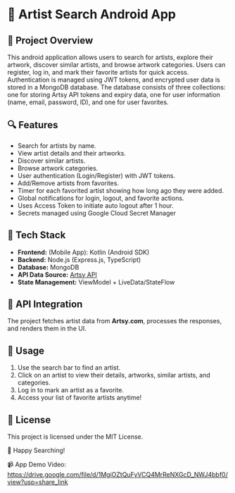 # 🎨 Artist Search Android App

## 📌 Project Overview
This android application allows users to search for artists, explore their artwork, discover similar artists, and browse artwork categories. Users can register, log in, and mark their favorite artists for quick access. Authentication is managed using JWT tokens, and encrypted user data is stored in a MongoDB database. The database consists of three collections: one for storing Artsy API tokens and expiry data, one for user information (name, email, password, ID), and one for user favorites.

## 🔍 Features
- Search for artists by name.
- View artist details and their artworks.
- Discover similar artists.
- Browse artwork categories.
- User authentication (Login/Register) with JWT tokens.
- Add/Remove artists from favorites.
- Timer for each favorited artist showing how long ago they were added.
- Global notifications for login, logout, and favorite actions.
- Uses Access Token to initiate auto logout after 1 hour.
- Secrets managed using Google Cloud Secret Manager

## 🔧 Tech Stack
- **Frontend:** (Mobile App): Kotlin (Android SDK)
- **Backend:** Node.js (Express.js, TypeScript)
- **Database:** MongoDB
- **API Data Source:** [Artsy API](https://www.artsy.net/)
- **State Management:** ViewModel + LiveData/StateFlow

## 🔗 API Integration
The project fetches artist data from **Artsy.com**, processes the responses, and renders them in the UI.

## 📜 Usage
1. Use the search bar to find an artist.
2. Click on an artist to view their details, artworks, similar artists, and categories.
3. Log in to mark an artist as a favorite.
4. Access your list of favorite artists anytime!

## 📝 License
This project is licensed under the MIT License.

🎨 Happy Searching!


📹 App Demo Video:
https://drive.google.com/file/d/1MgiOZtQuFyVCQ4MrReNXGcD_NWJ4bbf0/view?usp=share_link

